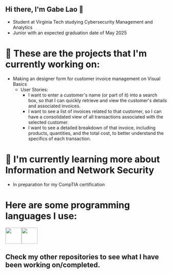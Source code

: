 ## Hi there, I'm Gabe Lao 👋
- Student at Virginia Tech studying Cybersecurity Management and Analytics
- Junior with an expected graduation date of May 2025



# 🔭 These are the projects that I'm currently working on:
  - Making an designer form for customer invoice management on Visual Basics
    - User Stories:
      - I want to enter a customer's name (or part of it) into a search box, so that I can quickly retrieve and view the customer's details and associated invoices.
      - I want to see a list of invoices related to that customer, so I can have a consolidated view of all transactions associated with the selected customer.
      - I want to see a detailed breakdown of that invoice, including products, quantities, and the total cost, to better understand the specifics of each transaction.

# 🌱 I'm currently learning more about Information and Network Security
  - In preparation for my CompTIA certification

# Here are some programming languages I use:
<img height=50 src="https://cdn.jsdelivr.net/gh/devicons/devicon/icons/python/python-original.svg"/><img height=50 src="https://cdn.jsdelivr.net/gh/devicons/devicon/icons/java/java-original.svg"/>

## Check my other repositories to see what I have been working on/completed.


<!--
**gabriel13396/gabriel13396** is a ✨ _special_ ✨ repository because its `README.md` (this file) appears on your GitHub profile.

Here are some ideas to get you started:
.
- 📫 How to reach me: ...
- ⚡ Fun fact: ...
-->
